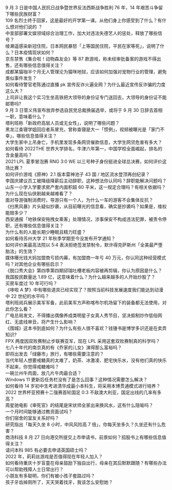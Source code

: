 9 月 3 日是中国人民抗日战争暨世界反法西斯战争胜利 76 年，14 年艰苦斗争留下哪些民族财富？  
109 名烈士终于回家，这是最好的开学第一课。从他们身上你感受到了什么？有什么想对他们说的 ？  
中宣部部署文娱领域综合治理工作，加大对违法失德艺人的惩处，释放了哪些信号？  
绫濑遥感染新冠住院，日本网民暴怒「上等国民住院，平民在家等死」，说明了什么？日本疫情现状如何？  
京东禁售《集合啦！动物森友会》等 87 款游戏，称未经审批备案的游戏不得出售，还有哪些信息值得关注？  
成都某猫咖半个月无人管理沦为猫咪地狱，应该如何加强对宠物行业的管理，避免类似事件发生？  
如何看待警官老陈通过直播 pk 宣传反诈火遍全网？为什么最近宣传反诈骗的力度这么大？  
上司非让我这个实习生坐高铁把大领导的身份证专门送回去，大领导的身份证不能邮寄吗?  
9 月 3 日菅义伟宣布放弃参选自民党总裁换届选举，或将于 9 月 30 日辞去首相一职，意味着什么？  
塔利班称「新政府高层人员或无女性」，说明了哪些问题？  
黑龙江查寝学姐回应者系冒充，曾称查寝是大一「惯例」，视频被曝光是「家门不幸」，哪些信息值得关注？  
大学生家中上吊身亡，手机里发现多条网贷催款信息，大学生网贷危害有多大？  
如何看待 2022THE 世界大学排名，牛津六年第一，中国学校全面崛起，排名的含金量高吗？  
2021 LPL 夏季冒泡赛 RNG 3:0 WE 以三号种子身份挺进全球总决赛，如何评价这场比赛？  
如何评价游戏《原神》2.1 版本雷神池子 43 国 / 地区流水登顶再创纪录？  
李国庆建议员工被降级降薪后主动辞职，这种想法你认同吗？辞职能解决问题吗？  
山东一小学入学要求房产套内面积超 60 平米，这一规定合理吗？有相关依据吗？  
为什么现在仙侠剧越来越难看了？  
面对导游强制消费时，导游只有一个人，为什么一车的游客不会集体反抗？  
《扫黑风暴》片头疑似抄袭，从目前曝光的信息看，确实是抄袭吗？如果是，维权能赔多少？  
西安通报「地铁保安拖拽女乘客」处理情况，涉事保安不构成违法犯罪，被责令停职，还有哪些信息值得关注？  
为什么有的人能长期少睡眠且精力旺盛？  
如何看待苏州大学 21 年秋季学期至今没发布开学通知？  
如何评价美最高法院以 5:4 表决拒绝签发禁制令，默许得克萨斯州「全美最严堕胎法」的生效？  
媒体曝光钱大妈加盟商亏损内幕，有加盟商一年亏 40 万元，你认同这种经营模式吗？对其他企业有哪些启示？  
《脱口秀大会》第四季第四期邱瑞吐槽老板内容被再剪辑，你认为原因是什么？  
我国股民数量达 1.89 亿，这意味着什么？为什么越来越多的人开始炒股了？  
买房车度过 10 年可行吗？  
《哆啦 A 梦》中有哪些道具已经实现了？按照当前科技发展速度我们能达到动漫中 22 世纪的水平吗？  
塔利班阅兵展示美军军备，此前美军方声称喀布尔机场留下的装备都无法使用，对此你怎么看？  
广电总局发文，不得播出偶像养成类明星子女真人秀节目，坚决抵制炒作低俗网红、无底线审丑，将产生什么影响？  
《围城》这本书到底如何？为什么有些人很不喜欢？钱锺书是博学多识还是在卖弄知识?  
FPX 两度因双败赛制止步联赛亚军，现在 LPL 采用这套双败赛制真的科学吗？  
七八十年代的南京真的有《乔家的儿女》演得那么富裕吗？  
即将出发去「绿藤市」旅行，有哪些需要注意的？  
当代年轻人想要戒糖真的太难了，奶茶、冰激凌、肥宅快乐水，没有他们真的快乐不起来，你觉得戒糖难吗？  
一碗兰州牛肉面，放几片牛肉最合适？  
Windows 11 更新后任务栏没有了是怎么回事？这种情况需要怎么解决？  
如何看待 14 岁初中生考进清华成最小本科生，将采用本博贯通模式进行培养？  
2022 世界杯亚预赛十二强赛首轮国足 0:3 不敌澳大利亚，国足出线的几率有多高？  
周星驰电影《审死官》的结尾是宋状师全家出来换风水，这有什么隐喻吗？  
一个月时间能够通过教资面试吗？  
你们宿舍的室友关系好吗？  
研究指出「每天久坐 8 小时，中风风险高 7 倍」，你每天坐多久？久坐还有什么危害？  
商汤科技 8 月 27 日向港交所提交上市申请书，前景如何？招股书上有哪些信息值得关注？  
请问本科 985 有必要去申请英国硕士吗？  
2022 年，莉莉丝游戏是否值得现在年轻人加入？  
如何看待重庆十岁盲童在母亲鼓励下独自出行，母亲在其后默默跟随？有哪些办法可以帮助残障人士日常出行？  
小朋友有多聪明，你们有被小孩子套路过吗？  
孩子牙齿掉厕所了，天天哭着找牙，我该怎么安慰她？  
